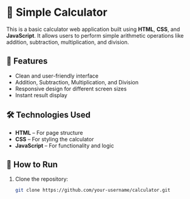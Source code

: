 # 🧮 Simple Calculator

This is a basic calculator web application built using **HTML**, **CSS**, and **JavaScript**. It allows users to perform simple arithmetic operations like addition, subtraction, multiplication, and division.

## 📌 Features

- Clean and user-friendly interface
- Addition, Subtraction, Multiplication, and Division
- Responsive design for different screen sizes
- Instant result display

## 🛠 Technologies Used

- **HTML** – For page structure  
- **CSS** – For styling the calculator  
- **JavaScript** – For functionality and logic

## 🚀 How to Run

1. Clone the repository:
   ```bash
   git clone https://github.com/your-username/calculator.git
